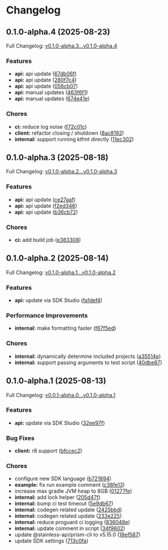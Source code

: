 # Changelog

## 0.1.0-alpha.4 (2025-08-23)

Full Changelog: [v0.1.0-alpha.3...v0.1.0-alpha.4](https://github.com/DayMoonDevelopment/post-for-me-kotlin/compare/v0.1.0-alpha.3...v0.1.0-alpha.4)

### Features

* **api:** api update ([67db06f](https://github.com/DayMoonDevelopment/post-for-me-kotlin/commit/67db06fdf092d95cef0cd6cdb737551e5e6c8885))
* **api:** api update ([280f7c4](https://github.com/DayMoonDevelopment/post-for-me-kotlin/commit/280f7c42f702d31f2f68a741694176cb5cede5bf))
* **api:** api update ([056cb07](https://github.com/DayMoonDevelopment/post-for-me-kotlin/commit/056cb07fdfcc454a799b43d51e8ec678d38c58d9))
* **api:** manual updates ([463f6f1](https://github.com/DayMoonDevelopment/post-for-me-kotlin/commit/463f6f1863dfc6704ea4abfcad74fd02a9329f10))
* **api:** manual updates ([674e41e](https://github.com/DayMoonDevelopment/post-for-me-kotlin/commit/674e41e915402fe92a8e77562f2b032e39a5f1f2))


### Chores

* **ci:** reduce log noise ([f72c01c](https://github.com/DayMoonDevelopment/post-for-me-kotlin/commit/f72c01c73c390ac3502ccbae74ee1687af1bb5b9))
* **client:** refactor closing / shutdown ([8ac8192](https://github.com/DayMoonDevelopment/post-for-me-kotlin/commit/8ac8192aa904f3b9943954c23a2a9a93720fa70a))
* **internal:** support running ktfmt directly ([11ec302](https://github.com/DayMoonDevelopment/post-for-me-kotlin/commit/11ec302f2c9e9441d5d4d956648e8d7e0920c7e6))

## 0.1.0-alpha.3 (2025-08-18)

Full Changelog: [v0.1.0-alpha.2...v0.1.0-alpha.3](https://github.com/DayMoonDevelopment/post-for-me-kotlin/compare/v0.1.0-alpha.2...v0.1.0-alpha.3)

### Features

* **api:** api update ([ce27aaf](https://github.com/DayMoonDevelopment/post-for-me-kotlin/commit/ce27aafdddf4ab8c11bea21e291f412678ea2e2d))
* **api:** api update ([f2ed346](https://github.com/DayMoonDevelopment/post-for-me-kotlin/commit/f2ed346e3607cdcf6c36c33883912eb504dfd1ac))
* **api:** api update ([b36cb72](https://github.com/DayMoonDevelopment/post-for-me-kotlin/commit/b36cb7260d4dde4d71ea5098f42abf82bb622339))


### Chores

* **ci:** add build job ([e383308](https://github.com/DayMoonDevelopment/post-for-me-kotlin/commit/e3833086642763b9701e9887a917931039282f99))

## 0.1.0-alpha.2 (2025-08-14)

Full Changelog: [v0.1.0-alpha.1...v0.1.0-alpha.2](https://github.com/DayMoonDevelopment/post-for-me-kotlin/compare/v0.1.0-alpha.1...v0.1.0-alpha.2)

### Features

* **api:** update via SDK Studio ([fa1def4](https://github.com/DayMoonDevelopment/post-for-me-kotlin/commit/fa1def48248499d8c0f4b0053d1f18da1fb4976f))


### Performance Improvements

* **internal:** make formatting faster ([f67f5ed](https://github.com/DayMoonDevelopment/post-for-me-kotlin/commit/f67f5ed4e3780196e88cc040f6b216ff088e0303))


### Chores

* **internal:** dynamically determine included projects ([a35514e](https://github.com/DayMoonDevelopment/post-for-me-kotlin/commit/a35514eea82a05dbdf03db31543fe489ca41990c))
* **internal:** support passing arguments to test script ([40dbe87](https://github.com/DayMoonDevelopment/post-for-me-kotlin/commit/40dbe87ef7c2b1a24dde5ed1bf0224a76deee013))

## 0.1.0-alpha.1 (2025-08-13)

Full Changelog: [v0.0.1-alpha.0...v0.1.0-alpha.1](https://github.com/DayMoonDevelopment/post-for-me-kotlin/compare/v0.0.1-alpha.0...v0.1.0-alpha.1)

### Features

* **api:** update via SDK Studio ([32ee97f](https://github.com/DayMoonDevelopment/post-for-me-kotlin/commit/32ee97fec31978a5db6583c5c2751265def7485a))


### Bug Fixes

* **client:** r8 support ([bfccec2](https://github.com/DayMoonDevelopment/post-for-me-kotlin/commit/bfccec250f637067bc82744f3cc38aa6d84a2c90))


### Chores

* configure new SDK language ([b721894](https://github.com/DayMoonDevelopment/post-for-me-kotlin/commit/b72189480b5688a90328ce3676a5a29b2e372ee1))
* **example:** fix run example comment ([c38fe13](https://github.com/DayMoonDevelopment/post-for-me-kotlin/commit/c38fe138c388f44b98be24779bfe72d8d95e3e1c))
* increase max gradle JVM heap to 8GB ([01277fe](https://github.com/DayMoonDevelopment/post-for-me-kotlin/commit/01277fe2d341a95b8b842258a9dcbe664e797b80))
* **internal:** add lock helper ([205d47f](https://github.com/DayMoonDevelopment/post-for-me-kotlin/commit/205d47f4cc42083f00855a974de2cacf4198f27b))
* **internal:** bump ci test timeout ([5e9db67](https://github.com/DayMoonDevelopment/post-for-me-kotlin/commit/5e9db67a5121c2ded255ab54bcf3aa9733142649))
* **internal:** codegen related update ([2425bbd](https://github.com/DayMoonDevelopment/post-for-me-kotlin/commit/2425bbda7cc99d1bcfa54abe7a4fae159e51bfe9))
* **internal:** codegen related update ([233e225](https://github.com/DayMoonDevelopment/post-for-me-kotlin/commit/233e225222f2b96e0c4b879aa2730f08795724cf))
* **internal:** reduce proguard ci logging ([836048e](https://github.com/DayMoonDevelopment/post-for-me-kotlin/commit/836048e0ba12bd0557fef9a5538986d480cee1f1))
* **internal:** update comment in script ([34f9602](https://github.com/DayMoonDevelopment/post-for-me-kotlin/commit/34f960294fea477f508e52ead8c186243ea5c979))
* update @stainless-api/prism-cli to v5.15.0 ([18ef587](https://github.com/DayMoonDevelopment/post-for-me-kotlin/commit/18ef58729409e3c06e3757287c7ad228bbce5aec))
* update SDK settings ([713c0fa](https://github.com/DayMoonDevelopment/post-for-me-kotlin/commit/713c0fa35684151c49fd5ec747d52081e05140c4))
